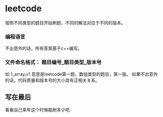 # leetcode
按照不同类型的题目开始刷题，不同的解法对应于不同的版本。
### 编程语言
不出意外的话，所有答案基于c++编写。
### 文件命名格式： 题目编号_题目类型_版本号
如 1_array_v1 意思是leetcode第一题，数组类型的题目，第一版。
如果不出意外的话，代码质量和版本号的大小具有正相关关系。
## 写在最后
看看自己来年这个时候能刷多少吧.

